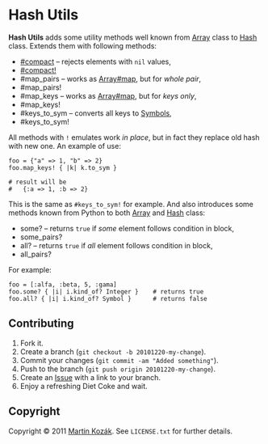 Hash Utils
==========

**Hash Utils** adds some utility methods well known from [Array][1]
class to [Hash][2] class. Extends them with following methods:

* [#compact][3] – rejects elements with `nil` values,
* [#compact!][4]
* #map_pairs – works as [Array#map][5], but for *whole pair*,
* #map_pairs!
* #map_keys – works as [Array#map][5], but for *keys only*,
* #map_keys!
* #keys_to_sym – converts all keys to [Symbols][6],
* #keys_to_sym!

All methods with `!` emulates work *in place*, but in fact they 
replace old hash with new one. An example of use: 

    foo = {"a" => 1, "b" => 2}
    foo.map_keys! { |k| k.to_sym }
    
    # result will be
    #   {:a => 1, :b => 2}
    
This is the same as `#keys_to_sym!` for example. And also introduces
some methods known from Python to both [Array][1] and [Hash][2] class:

* some? –  returns `true` if *some* element follows condition in block,
* some_pairs?
* all? –  returns `true` if *all* element follows condition in block,
* all_pairs?

For example:

    foo = [:alfa, :beta, 5, :gama]
    foo.some? { |i| i.kind_of? Integer }    # returns true
    foo.all? { |i| i.kind_of? Symbol }      # returns false

Contributing
------------

1. Fork it.
2. Create a branch (`git checkout -b 20101220-my-change`).
3. Commit your changes (`git commit -am "Added something"`).
4. Push to the branch (`git push origin 20101220-my-change`).
5. Create an [Issue][7] with a link to your branch.
6. Enjoy a refreshing Diet Coke and wait.


Copyright
---------

Copyright &copy; 2011 [Martin Kozák][8]. See `LICENSE.txt` for
further details.

[1]: http://www.ruby-doc.org/core/classes/Array.html
[2]: http://www.ruby-doc.org/core/classes/Hash.html
[3]: http://www.ruby-doc.org/core/classes/Array.html#M000278
[4]: http://www.ruby-doc.org/core/classes/Array.html#M000279
[5]: http://www.ruby-doc.org/core/classes/Array.html#M000249
[6]: http://www.ruby-doc.org/core/classes/Symbol.html
[7]: http://github.com/martinkozak/hash-utils/issues
[8]: http://www.martinkozak.net/
